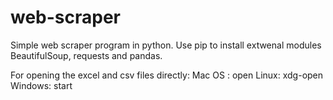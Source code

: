 # web-scraper
Simple web scraper program in python.
Use pip to install extwenal modules BeautifulSoup, requests and pandas.

For opening the excel and csv files directly: 
  Mac OS : open <file-name>
  Linux: xdg-open <file-name>
  Windows: start <file-name>
